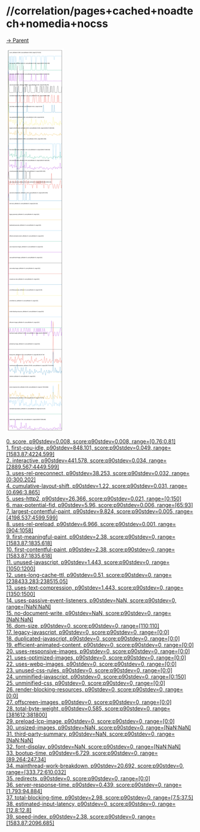 
# //correlation/pages+cached+noadtech+nomedia+nocss

[→ Parent](../..)

![PLOT: correlation](./correlation.svg)

[0. score, p90stdev=0.008, score:p90stdev=0.008, range=[0.76:0.81]](../../meta/score/samples/pages+cached+noadtech+nomedia+nocss)  
[1. first-cpu-idle, p90stdev=848.101, score:p90stdev=0.049, range=[1583.87:4224.599]](../../first-cpu-idle/samples/pages+cached+noadtech+nomedia+nocss/)  
[2. interactive, p90stdev=441.578, score:p90stdev=0.034, range=[2889.567:4449.599]](../../interactive/samples/pages+cached+noadtech+nomedia+nocss/)  
[3. uses-rel-preconnect, p90stdev=38.253, score:p90stdev=0.032, range=[0:300.202]](../../uses-rel-preconnect/samples/pages+cached+noadtech+nomedia+nocss/)  
[4. cumulative-layout-shift, p90stdev=1.22, score:p90stdev=0.031, range=[0.696:3.865]](../../cumulative-layout-shift/samples/pages+cached+noadtech+nomedia+nocss/)  
[5. uses-http2, p90stdev=26.366, score:p90stdev=0.021, range=[0:150]](../../uses-http2/samples/pages+cached+noadtech+nomedia+nocss/)  
[6. max-potential-fid, p90stdev=5.96, score:p90stdev=0.006, range=[65:93]](../../max-potential-fid/samples/pages+cached+noadtech+nomedia+nocss/)  
[7. largest-contentful-paint, p90stdev=9.824, score:p90stdev=0.005, range=[4198.537:4599.599]](../../largest-contentful-paint/samples/pages+cached+noadtech+nomedia+nocss/)  
[8. uses-rel-preload, p90stdev=6.966, score:p90stdev=0.001, range=[904:1058]](../../uses-rel-preload/samples/pages+cached+noadtech+nomedia+nocss/)  
[9. first-meaningful-paint, p90stdev=2.38, score:p90stdev=0, range=[1583.87:1835.618]](../../first-meaningful-paint/samples/pages+cached+noadtech+nomedia+nocss/)  
[10. first-contentful-paint, p90stdev=2.38, score:p90stdev=0, range=[1583.87:1835.618]](../../first-contentful-paint/samples/pages+cached+noadtech+nomedia+nocss/)  
[11. unused-javascript, p90stdev=1.443, score:p90stdev=0, range=[1050:1200]](../../unused-javascript/samples/pages+cached+noadtech+nomedia+nocss/)  
[12. uses-long-cache-ttl, p90stdev=0.51, score:p90stdev=0, range=[238433.283:238515.05]](../../uses-long-cache-ttl/samples/pages+cached+noadtech+nomedia+nocss/)  
[13. uses-text-compression, p90stdev=1.443, score:p90stdev=0, range=[1350:1500]](../../uses-text-compression/samples/pages+cached+noadtech+nomedia+nocss/)  
[14. uses-passive-event-listeners, p90stdev=NaN, score:p90stdev=0, range=[NaN:NaN]](../../uses-passive-event-listeners/samples/pages+cached+noadtech+nomedia+nocss/)  
[15. no-document-write, p90stdev=NaN, score:p90stdev=0, range=[NaN:NaN]](../../no-document-write/samples/pages+cached+noadtech+nomedia+nocss/)  
[16. dom-size, p90stdev=0, score:p90stdev=0, range=[110:110]](../../dom-size/samples/pages+cached+noadtech+nomedia+nocss/)  
[17. legacy-javascript, p90stdev=0, score:p90stdev=0, range=[0:0]](../../legacy-javascript/samples/pages+cached+noadtech+nomedia+nocss/)  
[18. duplicated-javascript, p90stdev=0, score:p90stdev=0, range=[0:0]](../../duplicated-javascript/samples/pages+cached+noadtech+nomedia+nocss/)  
[19. efficient-animated-content, p90stdev=0, score:p90stdev=0, range=[0:0]](../../efficient-animated-content/samples/pages+cached+noadtech+nomedia+nocss/)  
[20. uses-responsive-images, p90stdev=0, score:p90stdev=0, range=[0:0]](../../uses-responsive-images/samples/pages+cached+noadtech+nomedia+nocss/)  
[21. uses-optimized-images, p90stdev=0, score:p90stdev=0, range=[0:0]](../../uses-optimized-images/samples/pages+cached+noadtech+nomedia+nocss/)  
[22. uses-webp-images, p90stdev=0, score:p90stdev=0, range=[0:0]](../../uses-webp-images/samples/pages+cached+noadtech+nomedia+nocss/)  
[23. unused-css-rules, p90stdev=0, score:p90stdev=0, range=[0:0]](../../unused-css-rules/samples/pages+cached+noadtech+nomedia+nocss/)  
[24. unminified-javascript, p90stdev=0, score:p90stdev=0, range=[0:150]](../../unminified-javascript/samples/pages+cached+noadtech+nomedia+nocss/)  
[25. unminified-css, p90stdev=0, score:p90stdev=0, range=[0:0]](../../unminified-css/samples/pages+cached+noadtech+nomedia+nocss/)  
[26. render-blocking-resources, p90stdev=0, score:p90stdev=0, range=[0:0]](../../render-blocking-resources/samples/pages+cached+noadtech+nomedia+nocss/)  
[27. offscreen-images, p90stdev=0, score:p90stdev=0, range=[0:0]](../../offscreen-images/samples/pages+cached+noadtech+nomedia+nocss/)  
[28. total-byte-weight, p90stdev=0.585, score:p90stdev=0, range=[381612:381800]](../../total-byte-weight/samples/pages+cached+noadtech+nomedia+nocss/)  
[29. preload-lcp-image, p90stdev=0, score:p90stdev=0, range=[0:0]](../../preload-lcp-image/samples/pages+cached+noadtech+nomedia+nocss/)  
[30. unsized-images, p90stdev=NaN, score:p90stdev=0, range=[NaN:NaN]](../../unsized-images/samples/pages+cached+noadtech+nomedia+nocss/)  
[31. third-party-summary, p90stdev=NaN, score:p90stdev=0, range=[NaN:NaN]](../../third-party-summary/samples/pages+cached+noadtech+nomedia+nocss/)  
[32. font-display, p90stdev=NaN, score:p90stdev=0, range=[NaN:NaN]](../../font-display/samples/pages+cached+noadtech+nomedia+nocss/)  
[33. bootup-time, p90stdev=6.729, score:p90stdev=0, range=[89.264:247.34]](../../bootup-time/samples/pages+cached+noadtech+nomedia+nocss/)  
[34. mainthread-work-breakdown, p90stdev=20.692, score:p90stdev=0, range=[333.72:610.032]](../../mainthread-work-breakdown/samples/pages+cached+noadtech+nomedia+nocss/)  
[35. redirects, p90stdev=0, score:p90stdev=0, range=[0:0]](../../redirects/samples/pages+cached+noadtech+nomedia+nocss/)  
[36. server-response-time, p90stdev=0.439, score:p90stdev=0, range=[1.793:94.884]](../../server-response-time/samples/pages+cached+noadtech+nomedia+nocss/)  
[37. total-blocking-time, p90stdev=2.98, score:p90stdev=0, range=[7.5:37.5]](../../total-blocking-time/samples/pages+cached+noadtech+nomedia+nocss/)  
[38. estimated-input-latency, p90stdev=0, score:p90stdev=0, range=[12.8:12.8]](../../estimated-input-latency/samples/pages+cached+noadtech+nomedia+nocss/)  
[39. speed-index, p90stdev=2.38, score:p90stdev=0, range=[1583.87:2096.685]](../../speed-index/samples/pages+cached+noadtech+nomedia+nocss/)  
